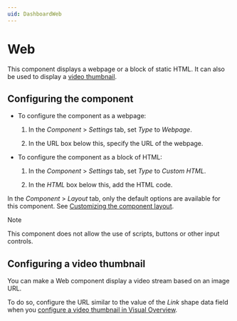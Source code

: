 ```yaml
---
uid: DashboardWeb
---
```


# Web

This component displays a webpage or a block of static HTML. It can also be used to display a [video thumbnail](#configuring-a-video-thumbnail).

## Configuring the component

- To configure the component as a webpage:

  1. In the *Component* > *Settings* tab, set *Type* to *Webpage*.

  1. In the URL box below this, specify the URL of the webpage.

- To configure the component as a block of HTML:

  1. In the *Component* > *Settings* tab, set *Type* to *Custom HTML*.

  1. In the *HTML* box below this, add the HTML code.

In the *Component* > *Layout* tab, only the default options are available for this component. See [Customizing the component layout](xref:Customize_Component_Layout).

> [!NOTE]
> This component does not allow the use of scripts, buttons or other input controls.

## Configuring a video thumbnail

You can make a Web component display a video stream based on an image URL.

To do so, configure the URL similar to the value of the *Link* shape data field when you [configure a video thumbnail in Visual Overview](xref:Linking_a_shape_to_a_video_thumbnail).
